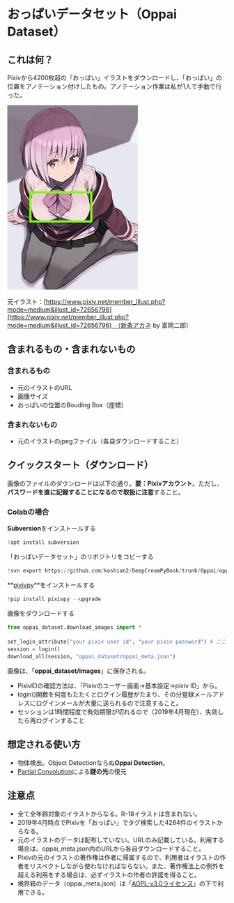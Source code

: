 # おっぱいデータセット（Oppai Dataset）
## これは何？
Pixivから4200枚超の「おっぱい」イラストをダウンロードし、「おっぱい」の位置をアノテーション付けしたもの。アノテーション作業は私が1人で手動で行った。

![](images/oppai_dataset.jpg)

元イラスト：[https://www.pixiv.net/member_illust.php?mode=medium&illust_id=72656796](https://www.pixiv.net/member_illust.php?mode=medium&illust_id=72656796)　（新条アカネ by 富岡二郎）

## 含まれるもの・含まれないもの
### 含まれるもの
* 元のイラストのURL
* 画像サイズ
* おっぱいの位置のBouding Box（座標）

### 含まれないもの
* 元のイラストのjpegファイル（各自ダウンロードすること）

## クイックスタート（ダウンロード）
画像のファイルのダウンロードは以下の通り。**要：Pixivアカウント**。ただし、**パスワードを直に記録することになるので取扱に注意**すること。

### Colabの場合
**Subversion**をインストールする

```python
!apt install subversion
```

「おっぱいデータセット」のリポジトリをコピーする

```python
!svn export https://github.com/koshian2/DeepCreamPyBook/trunk/Oppai/oppai_dataset --force
```

**[pixivpy](https://github.com/upbit/pixivpy)**をインストールする

```python
!pip install pixivpy --upgrade
```

画像をダウンロードする

```python
from oppai_dataset.download_images import *

set_login_attribute("your pixiv user id", "your pixiv password") # ここにID名、パスワードを入力する
session = login()
download_all(session, "oppai_dataset/oppai_meta.json")
```

画像は、「**oppai_dataset/images**」に保存される。

* PixivIDの確認方法は、「Pixivのユーザー画面→基本設定→pixiv ID」から。
* login()関数を何度もたたくとログイン履歴がたまり、その分登録メールアドレスにログインメールが大量に送られるので注意すること。
* セッションは1時間程度で有効期限が切れるので（2019年4月現在）、失効したら再ログインすること

## 想定される使い方
* 物体検出。Object Detectionならぬ**Oppai Detection**。
* [Partial Convolution](https://arxiv.org/abs/1804.07723)による**謎の光**の復元

## 注意点
* 全て全年齢対象のイラストからなる。R-18イラストは含まれない。
* 2019年4月時点でPixivを「おっぱい」でタグ検索した4264件のイラストからなる。
* 元のイラストのデータは配布していない。URLのみ記載している。利用する場合は、oppai_meta.json内のURLから各自ダウンロードすること。
* Pixivの元のイラストの著作権は作者に帰属するので、利用者はイラストの作者をリスペクトしながら使わなければならない。また、著作権法上の例外を超える利用をする場合は、必ずイラストの作者の許諾を得ること。
* 境界箱のデータ（oppai_meta.json）は「[AGPL-v3.0ライセンス](https://www.gnu.org/licenses/agpl-3.0.html)」の下で利用できる。
